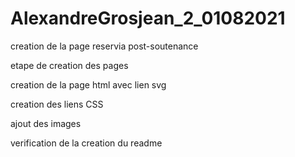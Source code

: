 # AlexandreGrosjean_2_01082021

creation de la page reservia post-soutenance

etape de creation des pages

creation de la page html avec lien svg

creation des liens CSS

ajout des images

verification de la creation du readme
